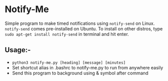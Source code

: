 # Notify-Me

Simple program to make timed notifications using `notify-send` on Linux.
`notify-send` comes pre-installed on Ubuntu. To install on other distros, type `sudo apt-get install notify-send` in terminal and hit enter.

## Usage:-
- `python3 notify-me.py [heading] [message] [minutes]`
- Set shortcut alias in .bashrc to notify-me.py to run from anywhere easily
- Send this program to background using & symbol after command